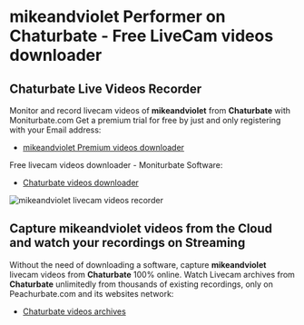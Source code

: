 # mikeandviolet Performer on Chaturbate - Free LiveCam videos downloader

## Chaturbate Live Videos Recorder

Monitor and record livecam videos of **mikeandviolet** from **Chaturbate** with Moniturbate.com
Get a premium trial for free by just and only registering with your Email address:
* [mikeandviolet Premium videos downloader](https://moniturbate.com/request-demo-licence-key.html)

Free livecam videos downloader - Moniturbate Software:
* [Chaturbate videos downloader](https://moniturbate.com/moniturbate-download-software.html)

![mikeandviolet livecam videos recorder](https://peachurnet.com/templates/moniturbate-software.png)


## Capture mikeandviolet videos from the Cloud and watch your recordings on Streaming

Without the need of downloading a software, capture **mikeandviolet** livecam videos from **Chaturbate** 100% online.
Watch Livecam archives from **Chaturbate** unlimitedly from thousands of existing recordings, only on Peachurbate.com and its websites network:
* [Chaturbate videos archives](https://peachurnet.com/)